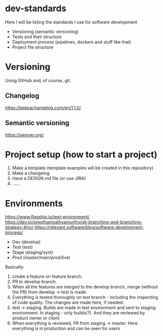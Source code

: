 # dev-standards  
Here I will be listing the standards I use for software development  
- Versioning (semantic versioning)
- Tests and their structure
- Deployment process (pipelines, dockers and stuff like that)
- Project file structure
  
# Versioning
Using GitHub and, of course, git.  

## Changelog
https://keepachangelog.com/en/1.1.0/
## Semantic versioning
https://semver.org/
  
# Project setup (how to start a project)
1. Make a template (template examples will be created in this repository)
2. Make a changelog
3. Have a DESIGN.md file (or use JIRA)
4. ......

# Environments
https://www.flagship.io/test-environment/
https://dev.to/preethamsathyamurthy/git-branching-and-branching-strategy-4mci
https://relevant.software/blog/software-development-process/

- Dev (develop)
- Test (test)
- Stage (staging/syst)
- Prod (master/main/prod/live)

Basically:  
1. create a feature on feature branch.  
2. PR to develop branch.  
3. When all the features are merged to the develop branch, merge (without the PR) from develop -> test is made. 
4. Everything is tested thoroughly on test branch - including the inspecting of code quality. The changes are made here, if needed.
5. test -> staging. Builds are made in test environment and sent to staging environment. In staging - only builds(?). And they are reviewed by product owner or client
6. When everything is reviewed, PR from staging -> master. Here everything is in production and can be seen for users
